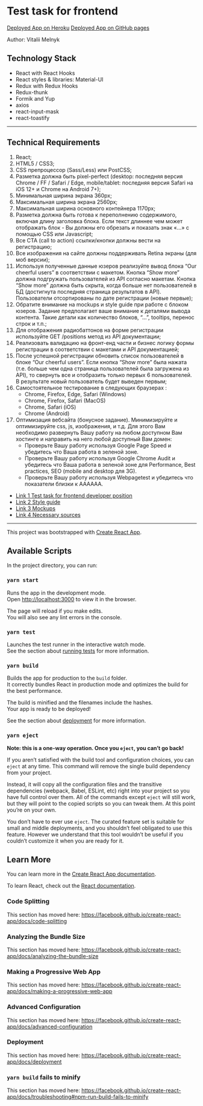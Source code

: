 # Test task for frontend

[Deployed App on Heroku](https://test-assignment-for-frontend.herokuapp.com/)
[Deployed App on GitHub pages](http://melnikvitali.github.io/test-assignment-for-frontend)

Author: Vitalii Melnyk

## Technology Stack

- React with React Hooks 
- React styles & libraries: Material-UI
- Redux with Redux Hooks
- Redux-thunk
- Formik and Yup
- axios
- react-input-mask
- react-toastify
-------------------------------------------
## Technical Requirements
1. React;
2. HTML5 / CSS3;
3. CSS препроцессор (Sass/Less) или PostCSS;
4. Разметка должна быть pixel-perfect (desktop: последняя версия Chrome / FF / Safari / Edge,
  mobile/tablet: последняя версия Safari на iOS 12+ и Chrome на Android 7+);
5. Минимальная ширина экрана 360px;
6. Максимальная ширина экрана 2560px;
7. Максимальная ширина основного контейнера 1170px;
8. Разметка должна быть готова к переполнению содержимого, включая длину заголовка блока.
  Если текст длиннее чем может отображать блок - Вы должны его обрезать и показать знак «...» с
  помощью CSS или Javascript;
9. Все CTA (call to action) ссылки/кнопки должны вести на регистрацию;
10. Все изображения на сайте должны поддерживать Retina экраны (для моб версии);
11. Используя полученные данные юзеров реализуйте вывод блока “Our cheerful users” в
  соответствии с макетом. Кнопка “Show more” должна подгружать пользователей из API
  согласно макетам. Кнопка “Show more” должна быть скрыта, когда больше нет
  пользователей в БД (достигнута последняя страница результатов в API). Пользователи
  отсортированы по дате регистрации (новые первые);
12. Обратите внимание на mockups и style guide при работе с блоком юзеров. Задание
  предполагает ваше внимание к деталями вывода контента. Такие детали как количество
  блоков, “...”, tooltips, перенос строк и т.п.;
13. Для отображения радиобаттонов на форме регистрации используйте GET /positions
  метод из API документации;
14. Реализовать валидацию на фронт-енд части и бизнес логику формы регистрации в соответствии с макетами и API
  документацией;
15. После успешной регистрации обновить список пользователей в блоке “Our cheerful
  users”. Если кнопка “Show more” была нажата (т.е. больше чем одна страница
  пользователей была загружена из API), то свернуть все и отобразить только первых 6
  пользователей. В результате новый пользователь будет выведен первым;
16. Самостоятельное тестирование в следующих браузерах :
    - Chrome, Firefox, Edge, Safari (Windows)
    - Chrome, Firefox, Safari (MacOS)
    - Chrome, Safari (iOS)
    - Chrome (Android)
17. Оптимизация вебсайта (бонусное задание). Минимизируйте и оптимизируйте css, js,
    изображения, и т.д. Для этого Вам необходимо развернуть Вашу работу на любом доступном
    Вам хостинге и направить на него любой доступный Вам домен:
    - Проверьте Вашу работу используя Google Page Speed и убедитесь что Ваша работа в
    зеленой зоне.
    - Проверьте Вашу работу используя Google Chrome Audit и убедитесь что Ваша работа в
      зеленой зоне для Performance, Best practices, SEO (mobile and desktop для 3G).
    - Проверьте Вашу работу используя Webpagetest и убедитесь что показатели близки к
      AAAAAA.

- [Link 1 Test task for frontend developer position](https://drive.google.com/file/d/1cUo-vbZP0C2YtRF3L9667BlXoqaZdACl/view)
- [Link 2 Style guide](http://view.maquetter.com/rkymlp/0101)
- [Link 3 Mockups](http://view.maquetter.com/rkymlp/0201)
- [Link 4 Necessary sources](https://drive.google.com/drive/folders/1I-1EiTdo87flddzGjIFgnFVhWGKr-ybC)

-------------------------------------------
This project was bootstrapped with [Create React App](https://github.com/facebook/create-react-app).

## Available Scripts

In the project directory, you can run:

### `yarn start`

Runs the app in the development mode.<br />
Open [http://localhost:3000](http://localhost:3000) to view it in the browser.

The page will reload if you make edits.<br />
You will also see any lint errors in the console.

### `yarn test`

Launches the test runner in the interactive watch mode.<br />
See the section about [running tests](https://facebook.github.io/create-react-app/docs/running-tests) for more information.

### `yarn build`

Builds the app for production to the `build` folder.<br />
It correctly bundles React in production mode and optimizes the build for the best performance.

The build is minified and the filenames include the hashes.<br />
Your app is ready to be deployed!

See the section about [deployment](https://facebook.github.io/create-react-app/docs/deployment) for more information.

### `yarn eject`

**Note: this is a one-way operation. Once you `eject`, you can’t go back!**

If you aren’t satisfied with the build tool and configuration choices, you can `eject` at any time. This command will remove the single build dependency from your project.

Instead, it will copy all the configuration files and the transitive dependencies (webpack, Babel, ESLint, etc) right into your project so you have full control over them. All of the commands except `eject` will still work, but they will point to the copied scripts so you can tweak them. At this point you’re on your own.

You don’t have to ever use `eject`. The curated feature set is suitable for small and middle deployments, and you shouldn’t feel obligated to use this feature. However we understand that this tool wouldn’t be useful if you couldn’t customize it when you are ready for it.

## Learn More

You can learn more in the [Create React App documentation](https://facebook.github.io/create-react-app/docs/getting-started).

To learn React, check out the [React documentation](https://reactjs.org/).

### Code Splitting

This section has moved here: https://facebook.github.io/create-react-app/docs/code-splitting

### Analyzing the Bundle Size

This section has moved here: https://facebook.github.io/create-react-app/docs/analyzing-the-bundle-size

### Making a Progressive Web App

This section has moved here: https://facebook.github.io/create-react-app/docs/making-a-progressive-web-app

### Advanced Configuration

This section has moved here: https://facebook.github.io/create-react-app/docs/advanced-configuration

### Deployment

This section has moved here: https://facebook.github.io/create-react-app/docs/deployment

### `yarn build` fails to minify

This section has moved here: https://facebook.github.io/create-react-app/docs/troubleshooting#npm-run-build-fails-to-minify
